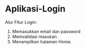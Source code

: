 # Aplikasi-Login

Alur Fitur Login:
1. Memasukkan email dan password
2. Memvalidasi masukan.
3. Menampilkan halaman Home.

